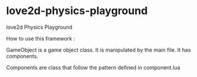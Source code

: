 love2d-physics-playground
=========================

love2d Physics Playground


How to use this framework :

GameObject is a game object class. It is manipulated by the main file. It has components.

Components are class that follow the pattern defined in component.lua